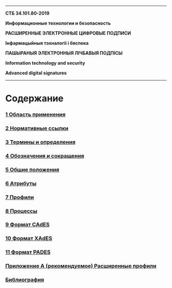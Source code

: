 -------------------------------------------------------------
**СТБ 34.101.80-2019**

**Информационные технологии и безопасность**

**РАСШИРЕННЫЕ ЭЛЕКТРОННЫЕ ЦИФРОВЫЕ ПОДПИСИ**

**Інфармацыйныя тэхналогіі і бяспека**

**ПАШЫРАНЫЯ ЭЛЕКТРОННЫЯ ЛІЧБАВЫЯ ПОДПІСЫ**

**Information technology and security**

**Advanced digital signatures**

-------------------------------------------------------------

# <a name="Con"></a>Содержание

### [1 Область применения](01Logo.md)
### [2 Нормативные ссылки](02Refs.md)
### [3 Термины и определения](03Terms.md)
### [4 Обозначения и сокращения](04Defs.md)
### [5 Общие положения](05Common.md)
### [6 Атрибуты](06Attrs.md)
### [7 Профили](07Profiles.md)
### [8 Процессы](08Processes.md)
### [9 Формат CAdES](09CADES.md)
### [10 Формат XAdES](10XADES.md)
### [11 Формат PADES](11PADES.md)
### [Приложение А (рекомендуемое) Расширенные профили](91ProfilesEx.md)
### [Библиография](99Biblio.md)

